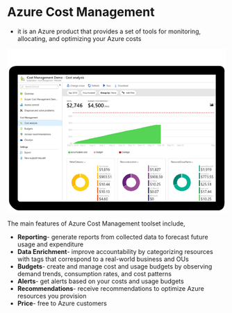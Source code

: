 # Azure Cost Management

- it is an Azure product that provides a set of tools for monitoring, allocating, and optimizing your Azure costs

<p align="center">
<img src="https://raw.githubusercontent.com/BIT-R0nIn/AZ-900-Microsoft-Azure-Fundamentals-Study-Notes/master/img/azcm.png">
</p>

The main features of Azure Cost Management toolset include,

- **Reporting**- generate reports from collected data to forecast future usage and expenditure
- **Data Enrichment**- improve accountability by categorizing resources with tags that correspond to a real-world business and OUs
- **Budgets**- create and manage cost and usage budgets by observing demand trends, consumption rates, and cost patterns
- **Alerts**- get alerts based on your costs and usage budgets
- **Recommendations**- receive recommendations to optimize Azure resources you provision
- **Price**- free to Azure customers